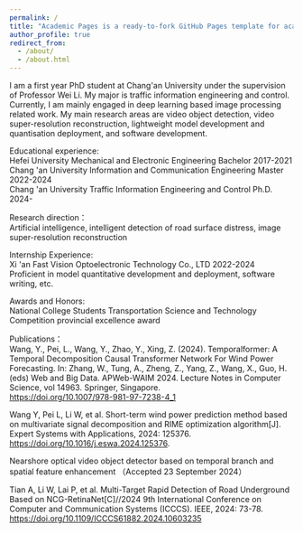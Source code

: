 ```yaml
---
permalink: /
title: "Academic Pages is a ready-to-fork GitHub Pages template for academic personal websites"
author_profile: true
redirect_from: 
  - /about/
  - /about.html
---
```


I am a first year PhD student at Chang'an University under the supervision of Professor Wei Li. My major is traffic information engineering and control. Currently, I am mainly engaged in deep learning based image processing related work. My main research areas are video object detection, video super-resolution reconstruction, lightweight model development and quantisation deployment, and software development.

Educational experience:                                                                          
Hefei University     Mechanical and Electronic Engineering         Bachelor  2017-2021  
Chang 'an University   Information and Communication Engineering        Master      2022-2024  
Chang 'an University  Traffic Information Engineering and Control      Ph.D.       2024-     

Research direction：                                                                                  
Artificial intelligence, intelligent detection of road surface distress, image super-resolution reconstruction  

Internship Experience:          
Xi 'an Fast Vision Optoelectronic Technology Co., LTD    2022-2024             
Proficient in model quantitative development and deployment, software writing, etc.   

Awards and Honors:           
National College Students Transportation Science and Technology Competition provincial excellence award  

Publications：    
Wang, Y., Pei, L., Wang, Y., Zhao, Y., Xing, Z. (2024). Temporalformer: A Temporal Decomposition Causal Transformer Network For Wind Power Forecasting. In: Zhang, W., Tung, A., Zheng, Z., Yang, Z., Wang, X., Guo, H. (eds) Web and Big Data. APWeb-WAIM 2024. Lecture Notes in Computer Science, vol 14963. Springer, Singapore.  
https://doi.org/10.1007/978-981-97-7238-4_1  

Wang Y, Pei L, Li W, et al. Short-term wind power prediction method based on multivariate signal decomposition and RIME optimization algorithm[J]. Expert Systems with Applications, 2024: 125376.  
https://doi.org/10.1016/j.eswa.2024.125376.  

Nearshore optical video object detector based on temporal branch and spatial feature enhancement （Accepted 23 September 2024）

Tian A, Li W, Lai P, et al. Multi-Target Rapid Detection of Road Underground Based on NCG-RetinaNet[C]//2024 9th International Conference on Computer and Communication Systems (ICCCS). IEEE, 2024: 73-78.  
https://doi.org/10.1109/ICCCS61882.2024.10603235
